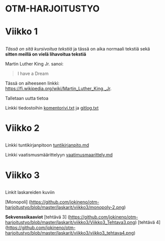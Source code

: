 # OTM-HARJOITUSTYO<h1> 

# Viikko 1 <h2>

_Tässä on sitä kursivoitua tekstiä_
 ja tässä on aika normaali tekstiä
 sekä 
 **sitten meillä on vielä lihavoitua tekstiä**

Martin Luther King Jr. sanoi: 
> I have a Dream

Tässä on aiheeseen linkki:
 https://fi.wikipedia.org/wiki/Martin_Luther_King,_Jr.

Talletaan uutta tietoa

Linkki tiedostoihin [komentorivi.txt](https://github.com/jokineno/otm-harjoitustyo/blob/master/laskarit/viikko1/komentorivi.txt) ja [gitlog.txt](https://github.com/jokineno/otm-harjoitustyo/blob/master/laskarit/viikko1/gitlog.txt)

# Viikko 2 <h2>
Linkki tuntikirjanpitoon [tuntikirjanpito.md](https://github.com/jokineno/otm-harjoitustyo/blob/master/dokumentaatio/tuntikirjanpito.md)

Linkki vaatismusmäärittelyyn [vaatimusmaarittely.md](https://github.com/jokineno/otm-harjoitustyo/blob/master/dokumentaatio/vaatimusmaarittely.md)

# Viikko 3 <h2>
Linkit laskareiden kuviin 
 
[Monopoli] (https://github.com/jokineno/otm-harjoitustyo/blob/master/laskarit/viikko3/monopoly-2.png)

**Sekvenssikaaviot** 
[tehtävä 3] (https://github.com/jokineno/otm-harjoitustyo/blob/master/laskarit/viikko3/Viikko3_Tehtava3.png)
[tehtävä 4] (https://github.com/jokineno/otm-harjoitustyo/blob/master/laskarit/viikko3/viikko3_tehtava4.png)

